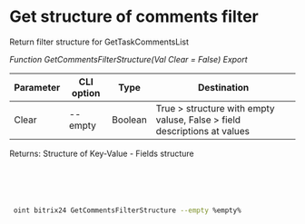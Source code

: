 ﻿---
sidebar_position: 22
---

# Get structure of comments filter
 Return filter structure for GetTaskCommentsList


*Function GetCommentsFilterStructure(Val Clear = False) Export*

 | Parameter | CLI option | Type | Destination |
 |-|-|-|-|
 | Clear | --empty | Boolean | True > structure with empty valuse, False > field descriptions at values |

 
 Returns: Structure of Key-Value - Fields structure 

```bsl title="Code example"
	

	
```

```sh title="CLI command example"
 
 oint bitrix24 GetCommentsFilterStructure --empty %empty%

```


```json title="Result"



```
